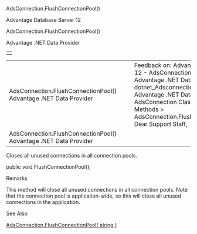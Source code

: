 AdsConnection.FlushConnectionPool()




Advantage Database Server 12  

AdsConnection.FlushConnectionPool()

Advantage .NET Data Provider

|  |
| --- |
|  |

|  |  |  |  |  |
| --- | --- | --- | --- | --- |
| AdsConnection.FlushConnectionPool()  Advantage .NET Data Provider |  |  | Feedback on: Advantage Database Server 12 - AdsConnection.FlushConnectionPool() Advantage .NET Data Provider dotnet\_Adsconnection\_flushconnectionpool\_ Advantage .NET Data Provider > AdsConnection Class > AdsConnection Methods > AdsConnection.FlushConnectionPool() / Dear Support Staff, |  |
| AdsConnection.FlushConnectionPool()  Advantage .NET Data Provider |  |  |  |  |

Closes all unused connections in all connection pools.

public void FlushConnectionPool();

Remarks

This method will close all unused connections in all connection pools. Note that the connection pool is application-wide, so this will close all unused connections in the application.

See Also

[AdsConnection.FlushConnectionPool( string )](dotnet_adsconnection_flushconnectionpool_string_.htm)
